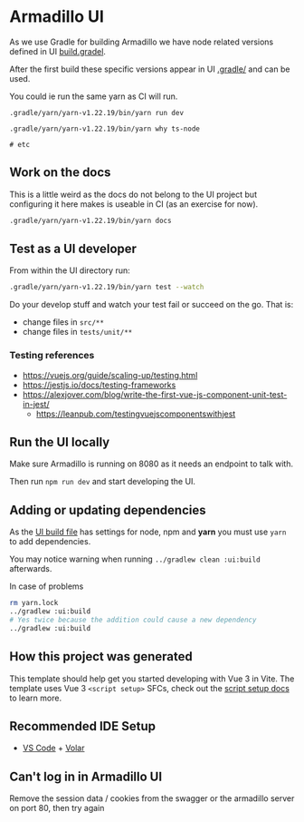 # Armadillo UI

As we use Gradle for building Armadillo we have node related versions defined
in UI [build.gradel](./build.gradle).

After the first build these specific versions appear in UI [.gradle/](./.gradle/) and can be used.

You could ie run the same yarn as CI will run.

```
.gradle/yarn/yarn-v1.22.19/bin/yarn run dev

.gradle/yarn/yarn-v1.22.19/bin/yarn why ts-node

# etc
```

## Work on the docs

This is a little weird as the docs do not belong to the UI project but configuring
it here makes is useable in CI (as an exercise for now).

```bash
.gradle/yarn/yarn-v1.22.19/bin/yarn docs
```

## Test as a UI developer

From within the UI directory run:

```bash
.gradle/yarn/yarn-v1.22.19/bin/yarn test --watch
```

Do your develop stuff and watch your test fail or succeed on the go. That is:
- change files in `src/**`
- change files in `tests/unit/**`

### Testing references

- https://vuejs.org/guide/scaling-up/testing.html
- https://jestjs.io/docs/testing-frameworks
- https://alexjover.com/blog/write-the-first-vue-js-component-unit-test-in-jest/
  - https://leanpub.com/testingvuejscomponentswithjest

## Run the UI locally

Make sure Armadillo is running on 8080 as it needs an endpoint to talk with.

Then run `npm run dev` and start developing the UI.

## Adding or updating dependencies

As the [UI build file](./build.gradle) has settings for node, npm and **yarn** you must use `yarn` to add dependencies.

You may notice warning when running `../gradlew clean :ui:build` afterwards.

In case of problems

```bash
rm yarn.lock
../gradlew :ui:build
# Yes twice because the addition could cause a new dependency
../gradlew :ui:build
```

## How this project was generated

This template should help get you started developing with Vue 3 in Vite. The template uses Vue 3 `<script setup>` SFCs, check out the [script setup docs](https://v3.vuejs.org/api/sfc-script-setup.html#sfc-script-setup) to learn more.

## Recommended IDE Setup

- [VS Code](https://code.visualstudio.com/) + [Volar](https://marketplace.visualstudio.com/items?itemName=Vue.volar)

## Can't log in in Armadillo UI

Remove the session data / cookies from the swagger or the armadillo server on port 80, then try again